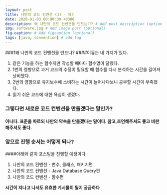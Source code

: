 ```yaml
---
layout: post
title: 나만의 코드 컨벤션 (1) - 왜?
date: 2020-01-03 00:00:00 +0300
description: 왜 나만의 코드 컨벤션을 만드는가? # Add post description (optional)
img: software.jpg # Add image post (optional)
fig-caption: # Add figcaption (optional)
tags: [java, convention] # add tag
---
```


> 
###1왜 나만의 코드 컨벤션을 만드나?
####이유는 네 가지가 있다.
1. 같은 기능을 하는 함수지만 작성할 때마다 함수명이 달랐다.
2. 1번의 영향으로 과거 코드의 수정이 필요할 때 함수를 다시 분석하는 시간을 길어져 낭비했다.
3. 2번의 영향으로 유지보수에 소비하는 시간이 늘어나다보니 공부할 시간이 부족했다. 
4. 읽기 쉬운 코드에 대한 욕심이 생겼다.
> 
### 그렇다면 새로운 코드 컨벤션을 만들겠다는 말인가? 
#### 아니다. 표준을 따르되 나만의 약속을 만들겠다는 말이다. 참고,조언해주셔도 좋고 비판해주셔도 좋다.
> 

### 앞으로 진행 순서는 어떻게 되나?
####아래와 같이 포스팅을 진행할 예정이다.
1. 나만의 코드 컨벤션 - 변수, 클래스, 패키지편
2. 나만의 코드 컨벤션 - Java Database Query편
3. 나만의 코드 컨벤션 - 함수편

**시간이 지나고 나서도 유효한 게시물이 될지 궁금하다**